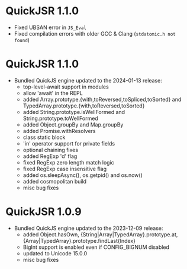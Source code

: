 # QuickJSR 1.1.0
  - Fixed UBSAN error in `JS_Eval`
  - Fixed compilation errors with older GCC & Clang (`stdatomic.h not found`)

# QuickJSR 1.1.0

* Bundled QuickJS engine updated to the 2024-01-13 release:
  - top-level-await support in modules
  - allow 'await' in the REPL
  - added Array.prototype.{with,toReversed,toSpliced,toSorted} and
  TypedArray.prototype.{with,toReversed,toSorted}
  - added String.prototype.isWellFormed and String.prototype.toWellFormed
  - added Object.groupBy and Map.groupBy
  - added Promise.withResolvers
  - class static block
  - 'in' operator support for private fields
  - optional chaining fixes
  - added RegExp 'd' flag
  - fixed RegExp zero length match logic
  - fixed RegExp case insensitive flag
  - added os.sleepAsync(), os.getpid() and os.now()
  - added cosmopolitan build
  - misc bug fixes

# QuickJSR 1.0.9

* Bundled QuickJS engine updated to the 2023-12-09 release:
  - added Object.hasOwn, {String|Array|TypedArray}.prototype.at,
    {Array|TypedArray}.prototype.findLast{Index}
  - BigInt support is enabled even if CONFIG_BIGNUM disabled
  - updated to Unicode 15.0.0
  - misc bug fixes
